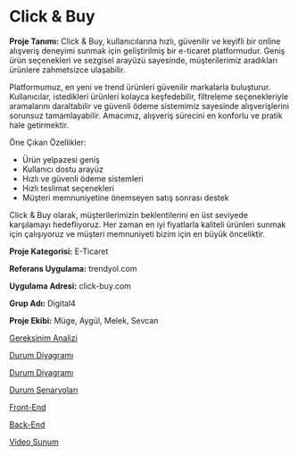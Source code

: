 # Click & Buy
**Proje Tanımı:**
Click & Buy, kullanıcılarına hızlı, güvenilir ve keyifli bir online alışveriş deneyimi sunmak için geliştirilmiş bir e-ticaret platformudur. Geniş ürün seçenekleri ve sezgisel arayüzü sayesinde, müşterilerimiz aradıkları ürünlere zahmetsizce ulaşabilir.

Platformumuz, en yeni ve trend ürünleri güvenilir markalarla buluşturur. Kullanıcılar, istedikleri ürünleri kolayca keşfedebilir, filtreleme seçenekleriyle aramalarını daraltabilir ve güvenli ödeme sistemimiz sayesinde alışverişlerini sorunsuz tamamlayabilir. Amacımız, alışveriş sürecini en konforlu ve pratik hale getirmektir.

Öne Çıkan Özellikler:
- Ürün yelpazesi geniş
- Kullanıcı dostu arayüz
- Hızlı ve güvenli ödeme sistemleri
- Hızlı teslimat seçenekleri
- Müşteri memnuniyetine önemseyen satış sonrası destek

Click & Buy olarak, müşterilerimizin beklentilerini en üst seviyede karşılamayı hedefliyoruz. Her zaman en iyi fiyatlarla kaliteli ürünleri sunmak için çalışıyoruz ve müşteri memnuniyeti bizim için en büyük önceliktir.


**Proje Kategorisi:** E-Ticaret

**Referans Uygulama:** trendyol.com

**Uygulama Adresi:** click-buy.com

**Grup Adı:** Digital4

**Proje Ekibi:** Müge, Aygül, Melek, Sevcan


[ Gereksinim Analizi](gereksinim-analizi.md)

[Durum Diyagramı]([https://github.com/kullaniciadi/repoadi/raw/main/resim.png](https://private-user-images.githubusercontent.com/115212510/424415206-6bed37d1-a4cd-4f7b-bcf8-351ff7532beb.png?jwt=eyJhbGciOiJIUzI1NiIsInR5cCI6IkpXVCJ9.eyJpc3MiOiJnaXRodWIuY29tIiwiYXVkIjoicmF3LmdpdGh1YnVzZXJjb250ZW50LmNvbSIsImtleSI6ImtleTUiLCJleHAiOjE3NDIzNzgzNzIsIm5iZiI6MTc0MjM3ODA3MiwicGF0aCI6Ii8xMTUyMTI1MTAvNDI0NDE1MjA2LTZiZWQzN2QxLWE0Y2QtNGY3Yi1iY2Y4LTM1MWZmNzUzMmJlYi5wbmc_WC1BbXotQWxnb3JpdGhtPUFXUzQtSE1BQy1TSEEyNTYmWC1BbXotQ3JlZGVudGlhbD1BS0lBVkNPRFlMU0E1M1BRSzRaQSUyRjIwMjUwMzE5JTJGdXMtZWFzdC0xJTJGczMlMkZhd3M0X3JlcXVlc3QmWC1BbXotRGF0ZT0yMDI1MDMxOVQwOTU0MzJaJlgtQW16LUV4cGlyZXM9MzAwJlgtQW16LVNpZ25hdHVyZT1lNjJjMzNjZDRmODkwNzM3NWRhYTdhZmNhNjEzMDgyMzM3NjY5YmM5NTYxM2IzNWJkOTUyNTYwYzUwZjkxM2MxJlgtQW16LVNpZ25lZEhlYWRlcnM9aG9zdCJ9.mDfmr4TRhh-vouq2KH0Wn_cgh18_UezMgRPqLZ2w_-g))

[ Durum Diyagramı](/durum-diyagrami.md) 

[ Durum Senaryoları](/durum-senaryolari.md)  

[ Front-End](docs/baslangic-asamasi.md)  

[ Back-End](docs/back-end.md)  

[ Video Sunum](docs/video-sunum.md)
